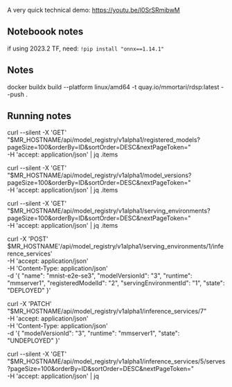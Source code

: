 A very quick technical demo: https://youtu.be/l0SrSRmibwM

## Noteboook notes

if using 2023.2 TF, need: `!pip install "onnx==1.14.1"`

## Notes

docker buildx build --platform linux/amd64 -t quay.io/mmortari/rdsp:latest --push .

## Running notes

curl --silent -X 'GET' \
  "$MR_HOSTNAME/api/model_registry/v1alpha1/registered_models?pageSize=100&orderBy=ID&sortOrder=DESC&nextPageToken=" \
  -H 'accept: application/json' | jq .items

curl --silent -X 'GET' \
  "$MR_HOSTNAME/api/model_registry/v1alpha1/model_versions?pageSize=100&orderBy=ID&sortOrder=DESC&nextPageToken=" \
  -H 'accept: application/json' | jq .items

curl --silent -X 'GET' \
  "$MR_HOSTNAME/api/model_registry/v1alpha1/serving_environments?pageSize=100&orderBy=ID&sortOrder=DESC&nextPageToken=" \
  -H 'accept: application/json' | jq .items

curl -X 'POST' \
  $MR_HOSTNAME'/api/model_registry/v1alpha1/serving_environments/1/inference_services' \
  -H 'accept: application/json' \
  -H 'Content-Type: application/json' \
  -d '{
  "name": "mnist-e2e-se3",
  "modelVersionId": "3",
  "runtime": "mmserver1",
  "registeredModelId": "2",
  "servingEnvironmentId": "1",
  "state": "DEPLOYED"
}'

curl -X 'PATCH' \
  "$MR_HOSTNAME/api/model_registry/v1alpha1/inference_services/7" \
  -H 'accept: application/json' \
  -H 'Content-Type: application/json' \
  -d '{
  "modelVersionId": "3",
  "runtime": "mmserver1",
  "state": "UNDEPLOYED"
}'

curl --silent -X 'GET' \
  "$MR_HOSTNAME/api/model_registry/v1alpha1/inference_services/5/serves?pageSize=100&orderBy=ID&sortOrder=DESC&nextPageToken=" \
  -H 'accept: application/json' | jq
